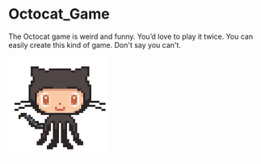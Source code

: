 # Octocat_Game
The Octocat game is weird and funny. You’d love to play it twice. You can easily create this kind of game. Don't say you can't.

![alt text](https://github.com/AhsanParadise/Octocat_Game/blob/master/img/octocat.gif?raw=true)
